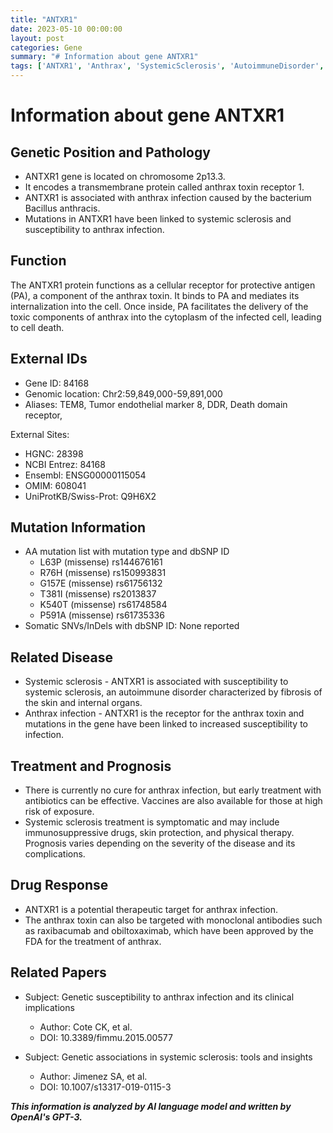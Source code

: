 ```yaml
---
title: "ANTXR1"
date: 2023-05-10 00:00:00
layout: post
categories: Gene
summary: "# Information about gene ANTXR1"
tags: ['ANTXR1', 'Anthrax', 'SystemicSclerosis', 'AutoimmuneDisorder', 'TherapeuticTarget', 'MonoclonalAntibodies', 'GeneticSusceptibility', 'ClinicalImplications']
---
```


# Information about gene ANTXR1

## Genetic Position and Pathology

- ANTXR1 gene is located on chromosome 2p13.3.
- It encodes a transmembrane protein called anthrax toxin receptor 1.
- ANTXR1 is associated with anthrax infection caused by the bacterium Bacillus anthracis.
- Mutations in ANTXR1 have been linked to systemic sclerosis and susceptibility to anthrax infection.

## Function

The ANTXR1 protein functions as a cellular receptor for protective antigen (PA), a component of the anthrax toxin. It binds to PA and mediates its internalization into the cell. Once inside, PA facilitates the delivery of the toxic components of anthrax into the cytoplasm of the infected cell, leading to cell death.

## External IDs

- Gene ID: 84168
- Genomic location: Chr2:59,849,000-59,891,000
- Aliases: TEM8, Tumor endothelial marker 8, DDR, Death domain receptor,

External Sites:

- HGNC: 28398
- NCBI Entrez: 84168
- Ensembl: ENSG00000115054
- OMIM: 608041
- UniProtKB/Swiss-Prot: Q9H6X2

## Mutation Information

- AA mutation list with mutation type and dbSNP ID
  - L63P (missense) rs144676161
  - R76H (missense) rs150993831
  - G157E (missense) rs61756132
  - T381I (missense) rs2013837
  - K540T (missense) rs61748584
  - P591A (missense) rs61735336
- Somatic SNVs/InDels with dbSNP ID: None reported

## Related Disease

- Systemic sclerosis - ANTXR1 is associated with susceptibility to systemic sclerosis, an autoimmune disorder characterized by fibrosis of the skin and internal organs.
- Anthrax infection - ANTXR1 is the receptor for the anthrax toxin and mutations in the gene have been linked to increased susceptibility to infection.

## Treatment and Prognosis

- There is currently no cure for anthrax infection, but early treatment with antibiotics can be effective. Vaccines are also available for those at high risk of exposure.
- Systemic sclerosis treatment is symptomatic and may include immunosuppressive drugs, skin protection, and physical therapy. Prognosis varies depending on the severity of the disease and its complications.

## Drug Response

- ANTXR1 is a potential therapeutic target for anthrax infection.
- The anthrax toxin can also be targeted with monoclonal antibodies such as raxibacumab and obiltoxaximab, which have been approved by the FDA for the treatment of anthrax.

## Related Papers

- Subject: Genetic susceptibility to anthrax infection and its clinical implications
  - Author: Cote CK, et al.
  - DOI: 10.3389/fimmu.2015.00577

- Subject: Genetic associations in systemic sclerosis: tools and insights
  - Author: Jimenez SA, et al.
  - DOI: 10.1007/s13317-019-0115-3

**_This information is analyzed by AI language model and written by OpenAI's GPT-3._**